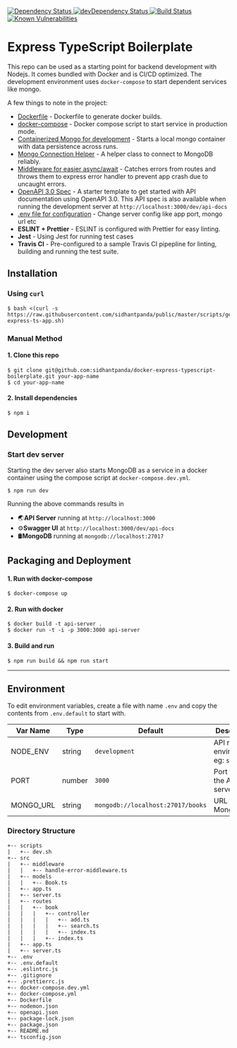  <!-- Dependency Status -->
<a href="https://david-dm.org/sidhantpanda/docker-express-typescript-boilerplate">
  <img src="https://david-dm.org/flexdinesh/react-redux-boilerplate.svg" alt="Dependency Status" />
</a>
<!-- devDependency Status -->
<a href="https://david-dm.org/sidhantpanda/docker-express-typescript-boilerplate#info=devDependencies">
  <img src="https://david-dm.org/flexdinesh/react-redux-boilerplate/dev-status.svg" alt="devDependency Status" />
</a>
<a href="https://travis-ci.org/sidhantpanda/docker-express-typescript-boilerplate">
  <img src="https://travis-ci.org/sidhantpanda/docker-express-typescript-boilerplate.svg?branch=master" alt="Build Status" />
</a>
<a href="https://snyk.io//test/github/sidhantpanda/docker-express-typescript-boilerplate?targetFile=package.json">
  <img src="https://snyk.io//test/github/sidhantpanda/docker-express-typescript-boilerplate/badge.svg?targetFile=package.json" alt="Known Vulnerabilities" data-canonical-src="https://snyk.io//test/github/sidhantpanda/docker-express-typescript-boilerplate?targetFile=package.json" style="max-width:100%;">
</a>

# Express TypeScript Boilerplate
This repo can be used as a starting point for backend development with Nodejs. It comes bundled with Docker and is CI/CD optimized. The development environment uses `docker-compose` to start dependent services like mongo.

A few things to note in the project:
* [Dockerfile](https://github.com/sidhantpanda/docker-express-typescript-boilerplate/blob/master/Dockerfile) - Dockerfile to generate docker builds.
* [docker-compose](https://github.com/sidhantpanda/docker-express-typescript-boilerplate/blob/master/docker-compose.yml) - Docker compose script to start service in production mode.
* [Containerized Mongo for development](#development) - Starts a local mongo container with data persistence across runs.
* [Mongo Connection Helper](https://github.com/sidhantpanda/docker-express-typescript-boilerplate/blob/master/src/mongo-connection.ts) - A helper class to connect to MongoDB reliably.
* [Middleware for easier async/await](https://github.com/sidhantpanda/docker-express-typescript-boilerplate/blob/master/src/middleware/handle-error-middleware.ts) - Catches errors from routes and throws them to express error handler to prevent app crash due to uncaught errors.
* [OpenAPI 3.0 Spec](https://github.com/sidhantpanda/docker-express-typescript-boilerplate/blob/master/openapi.json) - A starter template to get started with API documentation using OpenAPI 3.0. This API spec is also available when running the development server at `http://localhost:3000/dev/api-docs`
* [.env file for configuration](#environment) - Change server config like app port, mongo url etc
* **ESLINT + Prettier** - ESLINT is configured with Prettier for easy linting.
* **Jest** - Using Jest for running test cases
* **Travis CI** - Pre-configured to a sample Travis CI pipepline for linting, building and running the test suite.

## Installation

### Using `curl`

```
$ bash <(curl -s https://raw.githubusercontent.com/sidhantpanda/public/master/scripts/generate-express-ts-app.sh)
```

### Manual Method

#### 1. Clone this repo

```
$ git clone git@github.com:sidhantpanda/docker-express-typescript-boilerplate.git your-app-name
$ cd your-app-name
```

#### 2. Install dependencies

```
$ npm i
```

## Development

### Start dev server
Starting the dev server also starts MongoDB as a service in a docker container using the compose script at `docker-compose.dev.yml`.

```
$ npm run dev
```
Running the above commands results in 
* 🌏**API Server** running at `http://localhost:3000`
* ⚙️**Swagger UI** at `http://localhost:3000/dev/api-docs`
* 🛢️**MongoDB** running at `mongodb://localhost:27017`

## Packaging and Deployment
#### 1. Run with docker-compose

```
$ docker-compose up
```

#### 2. Run with docker

```
$ docker build -t api-server .
$ docker run -t -i -p 3000:3000 api-server
```

#### 3. Build and run

```
$ npm run build && npm run start
```

---

## Environment
To edit environment variables, create a file with name `.env` and copy the contents from `.env.default` to start with.

| Var Name  | Type  | Default | Description  |
|---|---|---|---|
| NODE_ENV  | string  | `development` |API runtime environment. eg: `staging`  |
|  PORT | number  | `3000` | Port to run the API server on |
|  MONGO_URL | string  | `mongodb://localhost:27017/books` | URL for MongoDB |


### Directory Structure

```
+-- scripts
|   +-- dev.sh
+-- src
|   +-- middleware
|   |   +-- handle-error-middleware.ts
|   +-- models
|   |   +-- Book.ts
|   +-- app.ts
|   +-- server.ts
|   +-- routes
|   |   +-- book
|   |   |   +-- controller
|   |   |   |   +-- add.ts
|   |   |   |   +-- search.ts
|   |   |   |   +-- index.ts
|   |   |   +-- index.ts
|   +-- app.ts
|   +-- server.ts
+-- .env
+-- .env.default
+-- .eslintrc.js
+-- .gitignore
+-- .prettierrc.js
+-- docker-compose.dev.yml
+-- docker-compose.yml
+-- Dockerfile
+-- nodemon.json
+-- openapi.json
+-- package-lock.json
+-- package.json
+-- README.md
+-- tsconfig.json
```
